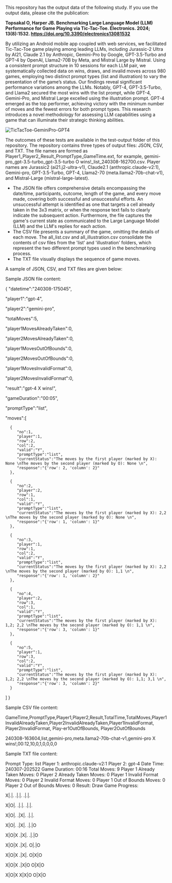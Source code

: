 This repository has the output data of the following study. If you use the output data, please cite the publication:

**Topsakal O, Harper JB. Benchmarking Large Language Model (LLM) Performance for Game Playing via Tic-Tac-Toe. Electronics. 2024; 13(8):1532. https://doi.org/10.3390/electronics13081532**

By utilizing an Android mobile app coupled with web services, we facilitated Tic-Tac-Toe game playing among leading LLMs, including Jurassic-2 Ultra by AI21, Claude 2.1 by Anthropic, Gemini-Pro by Google, GPT-3.5-Turbo and GPT-4 by OpenAI, Llama2-70B by Meta, and Mistral Large by Mistral. Using a consistent prompt structure in 10 sessions for each LLM pair, we systematically collected data on wins, draws, and invalid moves across 980 games, employing two distinct prompt types (list and illustration) to vary the presentation of the game’s status. Our findings reveal significant performance variations among the LLMs. Notably, GPT-4, GPT-3.5-Turbo, and Llama2 secured the most wins with the list prompt, while GPT-4, Gemini-Pro, and Mistral Large excelled using the illustration prompt. GPT-4 emerged as the top performer, achieving victory with the minimum number of moves and the fewest errors for both prompt types. This research introduces a novel methodology for assessing LLM capabilities using a game that can illuminate their strategic thinking abilities.


![TicTacToe-GeminiPro-GPT4](https://github.com/research-outcome/LLM-TicTacToe-Benchmark/assets/136174718/be4c9543-802f-4ea4-9f3c-e639173d4d7a)


The outcomes of these tests are available in the test-output folder of this repository. The repository contains three types of output files: JSON, CSV, and TXT. The file names are formed as Player1_Player2_Result_PromptType_GameTime.ext, for example, gemini-pro_gpt-3.5-turbo_gpt-3.5-turbo O wins!_list_240308-162700.csv. Player names are Jurassic2 (ai21.j2-ultra-v1), Claude2.1 (anthropic.claude-v2:1), Gemini-pro, GPT-3.5-Turbo, GPT-4, Llama2-70 (meta.llama2-70b-chat-v1), and Mistral-Large (mistral-large-latest).

- The JSON file offers comprehensive details encompassing the date/time, participants, outcome, length of the game, and every move made, covering both successful and unsuccessful efforts. An unsuccessful attempt is identified as one that targets a cell already taken in the 3x3 matrix, or when the response text fails to clearly indicate the subsequent action. Furthermore, the file captures the game's current state as communicated to the Large Language Model (LLM) and the LLM's replies for each action.
- The CSV file presents a summary of the game, omitting the details of each move. The all_list.csv and all_illustration.csv consolidate the contents of csv files from the 'list' and 'illustration' folders, which represent the two different prompt types used in the benchmarking process.
- The TXT file visually displays the sequence of game moves.


A sample of JSON, CSV, and TXT files are given below:

Sample JSON file content:

{
   "datetime":"240308-175045",
   
   "player1":"gpt-4",
   
   "player2":"gemini-pro",
   
   "totalMoves":5,
   
   "player1MovesAlreadyTaken":0,
   
   "player2MovesAlreadyTaken":0,
   
   "player1MovesOutOfBounds":0,
   
   "player2MovesOutOfBounds":0,
   
   "player1MovesInvalidFormat":0,
   
   "player2MovesInvalidFormat":0,
   
   "result":"gpt-4 X wins!",
   
   "gameDuration":"00:05",
   
   "promptType":"list",
   
   "moves":[
   
      {
         "no":1,
         "player":1,
         "row":2,
         "col":2,
         "valid":"Y",
         "promptType":"list",
         "currentStatus":"The moves by the first player (marked by X): None \nThe moves by the second player (marked by O): None \n",
         "response":"{'row': 2, 'column': 2}"
      },
      
      {
         "no":2,
         "player":2,
         "row":1,
         "col":1,
         "valid":"Y",
         "promptType":"list",
         "currentStatus":"The moves by the first player (marked by X): 2,2 \nThe moves by the second player (marked by O): None \n",
         "response":"{'row': 1, 'column': 1}"
      },
      
      {
         "no":3,
         "player":1,
         "row":1,
         "col":2,
         "valid":"Y",
         "promptType":"list",
         "currentStatus":"The moves by the first player (marked by X): 2,2 \nThe moves by the second player (marked by O): 1,1 \n",
         "response":"{'row': 1, 'column': 2}"
      },
      
      {
         "no":4,
         "player":2,
         "row":3,
         "col":1,
         "valid":"Y",
         "promptType":"list",
         "currentStatus":"The moves by the first player (marked by X): 1,2; 2,2 \nThe moves by the second player (marked by O): 1,1 \n",
         "response":"{'row': 3, 'column': 1}"
      },
      
      {
         "no":5,
         "player":1,
         "row":3,
         "col":2,
         "valid":"Y",
         "promptType":"list",
         "currentStatus":"The moves by the first player (marked by X): 1,2; 2,2 \nThe moves by the second player (marked by O): 1,1; 3,1 \n",
         "response":"{'row': 3, 'column': 2}"
      }
   ]
}



Sample CSV file content:

GameTime,PromptType,Player1,Player2,Result,TotalTime,TotalMoves,Player1InvalidAlreadyTaken,Player2InvalidAlreadyTaken,Player1InvalidFormat, Player2InvalidFormat, Play-er1OutOfBounds, Player2OutOfBounds 

240308-163604,list,gemini-pro,meta.llama2-70b-chat-v1,gemini-pro X wins!,00:12,10,0,1,0,0,0,0



Sample TXT file content:

Prompt Type: list
Player 1: anthropic.claude-v2:1
Player 2: gpt-4
Date Time: 240307-202522
Game Duration: 00:16
Total Moves: 9
Player 1 Already Taken Moves: 0
Player 2 Already Taken Moves: 0
Player 1 Invalid Format Moves: 0
Player 2 Invalid Format Moves: 0
Player 1 Out of Bounds Moves: 0
Player 2 Out of Bounds Moves: 0
Result: Draw
Game Progress: 


X|.|.
.|.|.
.|.|.


X|O|.
.|.|.
.|.|.


X|O|.
.|X|.
.|.|.


X|O|.
.|X|.
.|.|O


X|O|X
.|X|.
.|.|O


X|O|X
.|X|.
O|.|O


X|O|X
.|X|.
O|X|O


X|O|X
.|X|O
O|X|O


X|O|X
X|X|O
O|X|O






